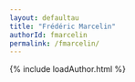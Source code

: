 ```yaml
---
layout: defaultau
title: "Frédéric Marcelin"
authorId: fmarcelin
permalink: /fmarcelin/
---
```

{% include loadAuthor.html %}
<script>
    $(document).ready(function(){
        showAuthorBio('{{ page.authorId }}');
   });
</script>
